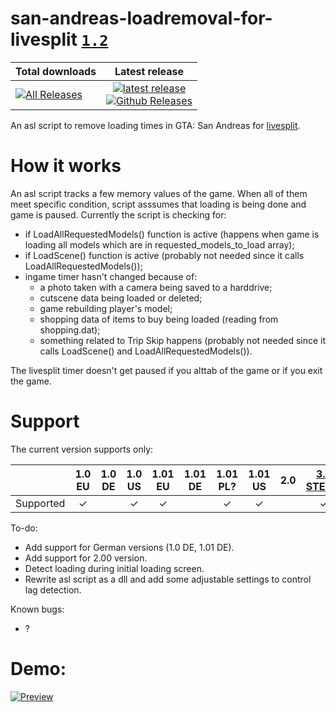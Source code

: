 # san-andreas-loadremoval-for-livesplit [`1.2`](https://github.com/Blantas/san-andreas-loadremoval-for-livesplit/releases)

| Total downloads        | Latest release           |
| ------------- |:-------------:|
| [![All Releases](https://img.shields.io/github/downloads/Blantas/san-andreas-loadremoval-for-livesplit/total.svg?maxAge=86400)](https://github.com/Blantas/san-andreas-loadremoval-for-livesplit/releases)      | [![latest release](https://img.shields.io/github/release/Blantas/san-andreas-loadremoval-for-livesplit.svg)](https://github.com/Blantas/san-andreas-loadremoval-for-livesplit/releases) <br> [![Github Releases](https://img.shields.io/github/downloads/Blantas/san-andreas-loadremoval-for-livesplit/latest/total.svg)](https://github.com/Blantas/san-andreas-loadremoval-for-livesplit/releases) |

An asl script to remove loading times in GTA: San Andreas for [livesplit](http://livesplit.github.io).

# How it works

An asl script tracks a few memory values of the game. When all of them meet specific condition, script asssumes that loading is being done and game is paused. Currently the script is checking for:

* if LoadAllRequestedModels() function is active (happens when game is loading all models which are in requested_models_to_load array);
* if LoadScene() function is active (probably not needed since it calls LoadAllRequestedModels());
* ingame timer hasn't changed because of:
  * a photo taken with a camera being saved to a harddrive;
  * cutscene data being loaded or deleted;
  * game rebuilding player's model;
  * shopping data of items to buy being loaded (reading from shopping.dat);
  * something related to Trip Skip happens (probably not needed since it calls LoadScene() and LoadAllRequestedModels()).
  
The livesplit timer doesn't get paused if you alttab of the game or if you exit the game.

# Support

The current version supports only:

|           | 1.0 EU | 1.0 DE | 1.0 US | 1.01 EU | 1.01 DE | 1.01 PL? | 1.01 US | 2.0 | [3.0 STEAM](https://steamcommunity.com/app/12120/discussions/0/34096318964479523/) | r1 STEAM | [r2 STEAM](http://store.steampowered.com/app/12120/) | [WinStore](https://www.microsoft.com/en-us/store/p/grand-theft-auto-san-andreas/9wzdncrfj1zn) |
|-----------|:---:|:---:|:---:|:---:|:---:|:---:|:---:|:---:|:---:|:---:|:---:|:---:|
| Supported |    ✓   |        |    ✓   |    ✓    |         |      ✓      |    ✓    |     |  ✓  |             |      ✓      |               |

To-do:
* Add support for German versions (1.0 DE, 1.01 DE).
* Add support for 2.00 version.
* Detect loading during initial loading screen.
* Rewrite asl script as a dll and add some adjustable settings to control lag detection.

Known bugs:
* ?

# Demo:

[![Preview](https://j.gifs.com/66v8xl.gif)](https://www.youtube.com/watch?v=SZ18yIhLc6w)
